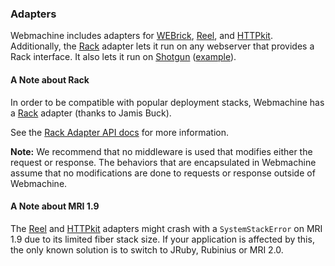### Adapters

Webmachine includes adapters for [WEBrick][webrick], [Reel][reel], and
[HTTPkit][httpkit]. Additionally, the [Rack][rack] adapter lets it
run on any webserver that provides a Rack interface. It also lets it run on
[Shotgun][shotgun] ([example][shotgun_example]).

#### A Note about Rack

In order to be compatible with popular deployment stacks,
Webmachine has a [Rack](https://github.com/rack/rack) adapter (thanks to Jamis Buck).

See the [Rack Adapter API docs][rack-adapter-api-docs] for more information.

**Note:** We recommend that no middleware is used that modifies either the request or
response. The behaviors that are encapsulated in Webmachine assume that no modifications
are done to requests or response outside of Webmachine.

#### A Note about MRI 1.9

The [Reel][reel] and [HTTPkit][httpkit]
adapters might crash with a `SystemStackError` on MRI 1.9 due to its
limited fiber stack size. If your application is affected by this, the
only known solution is to switch to JRuby, Rubinius or MRI 2.0.

[webrick]: http://rubydoc.info/stdlib/webrick
[reel]: https://github.com/celluloid/reel
[httpkit]: https://github.com/lgierth/httpkit
[rack]: https://github.com/rack/rack
[shotgun]: https://github.com/rtomayko/shotgun
[shotgun_example]: https://gist.github.com/4389220
[rack-adapter-api-docs]: http://rubydoc.info/gems/webmachine/Webmachine/Adapters/Rack